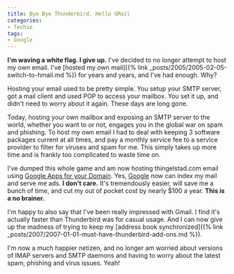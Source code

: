 ```yaml
---
title: Bye Bye Thunderbird, Hello GMail
categories:
- Techie
tags:
- Google
---
```


**I'm waving a white flag. I give up.** I've decided to no longer attempt to host my own email. I've [hosted my own mail]({% link _posts/2005/2005-02-05-switch-to-hmail.md %}) for years and years, and I've had enough. Why?

Hosting your email used to be pretty simple. You setup your SMTP server, got a mail client and used POP to access your mailbox. You set it up, and didn't need to worry about it again. These days are long gone.

Today, hosting your own mailbox and exposing an SMTP server to the world, whether you want to or not, engages you in the global war on spam and phishing. To host my own email I had to deal with keeping 3 software packages current at all times, and pay a monthly service fee to a service provider to filter for viruses and spam for me. This simply takes up more time and is frankly too complicated to waste time on.

I've dumped this whole game and am now hosting thingelstad.com email using [Google Apps for your Domain](http://www.google.com/a/). Yes, [Google](http://www.google.com/) now can index my mail and serve me ads. **I don't care.** It's tremendously easier, will save me a bunch of time, and cut my out of pocket cost by nearly $100 a year. **This is a no brainer.**

I'm happy to also say that I've been really impressed with Gmail. I find it's actually faster than Thunderbird was for casual usage. And I can now give up the madness of trying to keep my [address book synchronized]({% link _posts/2007/2007-01-01-must-have-thunderbird-add-ons.md %}).

I'm now a much happier netizen, and no longer am worried about versions of IMAP servers and SMTP daemons and having to worry about the latest spam, phishing and virus issues. Yeah!
